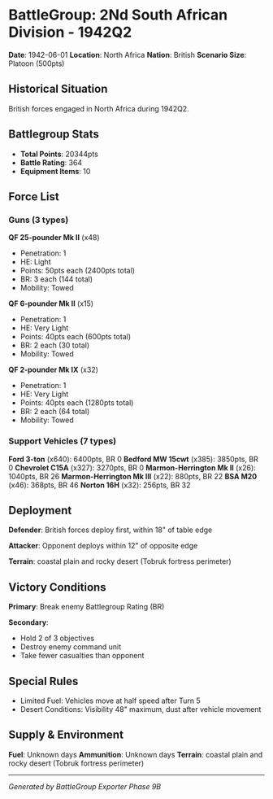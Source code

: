 # BattleGroup: 2Nd South African Division - 1942Q2

**Date**: 1942-06-01
**Location**: North Africa
**Nation**: British
**Scenario Size**: Platoon (500pts)

## Historical Situation

British forces engaged in North Africa during 1942Q2.

## Battlegroup Stats

- **Total Points**: 20344pts
- **Battle Rating**: 364
- **Equipment Items**: 10

## Force List

### Guns (3 types)

**QF 25-pounder Mk II** (x48)
- Penetration: 1
- HE: Light
- Points: 50pts each (2400pts total)
- BR: 3 each (144 total)
- Mobility: Towed

**QF 6-pounder Mk II** (x15)
- Penetration: 1
- HE: Very Light
- Points: 40pts each (600pts total)
- BR: 2 each (30 total)
- Mobility: Towed

**QF 2-pounder Mk IX** (x32)
- Penetration: 1
- HE: Very Light
- Points: 40pts each (1280pts total)
- BR: 2 each (64 total)
- Mobility: Towed

### Support Vehicles (7 types)

**Ford 3-ton** (x640): 6400pts, BR 0
**Bedford MW 15cwt** (x385): 3850pts, BR 0
**Chevrolet C15A** (x327): 3270pts, BR 0
**Marmon-Herrington Mk II** (x26): 1040pts, BR 26
**Marmon-Herrington Mk III** (x22): 880pts, BR 22
**BSA M20** (x46): 368pts, BR 46
**Norton 16H** (x32): 256pts, BR 32

## Deployment

**Defender**: British forces deploy first, within 18" of table edge

**Attacker**: Opponent deploys within 12" of opposite edge

**Terrain**: coastal plain and rocky desert (Tobruk fortress perimeter)

## Victory Conditions

**Primary**: Break enemy Battlegroup Rating (BR)

**Secondary**:
- Hold 2 of 3 objectives
- Destroy enemy command unit
- Take fewer casualties than opponent

## Special Rules

- Limited Fuel: Vehicles move at half speed after Turn 5
- Desert Conditions: Visibility 48" maximum, dust after vehicle movement

## Supply & Environment

**Fuel**: Unknown days
**Ammunition**: Unknown days
**Terrain**: coastal plain and rocky desert (Tobruk fortress perimeter)

---

*Generated by BattleGroup Exporter Phase 9B*
